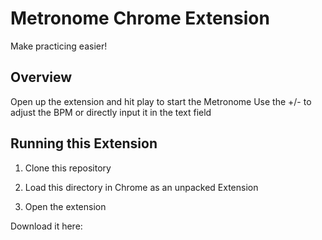 # Metronome Chrome Extension

Make practicing easier!

## Overview

Open up the extension and hit play to start the Metronome
Use the +/- to adjust the BPM or directly input it in the text field

## Running this Extension

1. Clone this repository

2. Load this directory in Chrome as an unpacked Extension

3. Open the extension

Download it here: 
